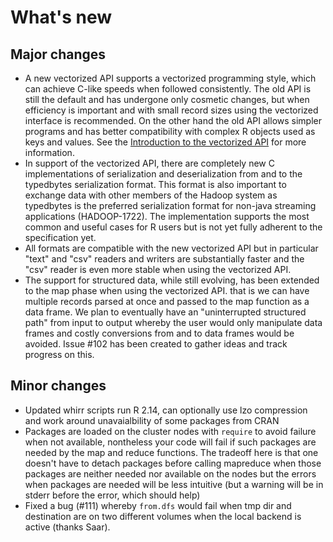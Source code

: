 # What's new

## Major changes
* A new vectorized API supports a vectorized programming style, which can achieve C-like 
speeds when followed consistently. The old API is still the default and has undergone only cosmetic changes, but when 
efficiency is important and with small record sizes using the vectorized interface is recommended. On the other hand the
old API allows simpler programs and has better compatibility with complex R objects used as keys and values. See the 
[Introduction to the vectorized API](introduction-to-vectorized-API.md) for more information.
* In support of the vectorized API, there are completely new C implementations of serialization and deserialization from and to 
the typedbytes serialization format. This format is also important to exchange data with other members 
of the Hadoop system as typedbytes is the preferred serialization format for non-java streaming applications (HADOOP-1722). 
The implementation supports the most common and useful cases for R users but is not yet fully adherent to the specification yet.
* All formats are compatible with the new vectorized API but in particular "text" and "csv" readers and writers are substantially faster
and the "csv" reader is even more stable when using the vectorized API.
* The support for structured data, while still evolving, has been extended to the map phase when using the vectorized API.
 that is we can have multiple records parsed at once and passed to the map function as a data frame. We plan to eventually
 have an "uninterrupted structured path" from input to output whereby the user would only manipulate data frames and costly
 conversions from and to data frames would be avoided. Issue #102 has been created to gather ideas and track progress on this.

## Minor changes
* Updated whirr scripts run R 2.14, can optionally use lzo compression and work around unavaialbility of some packages from CRAN
* Packages are loaded on the cluster nodes with `require` to avoid failure when not available, nontheless your code will fail
if such packages are needed by the map and reduce functions. The tradeoff here is that one doesn't have to detach packages before 
calling mapreduce when those packages are neither needed nor available on the nodes but the errors when packages are needed will be 
less intuitive (but a warning will be in stderr before the error, which should help)
* Fixed a bug (#111) whereby `from.dfs` would fail when tmp dir and destination are on two different volumes when the local 
backend is active (thanks Saar).
